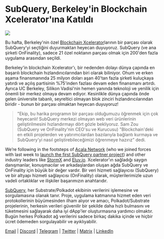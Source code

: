 # SubQuery, Berkeley'in Blockchain Xcelerator'ına Katıldı

![](https://miro.medium.com/max/1400/0*gYUy-1COtbpLV1X1)

Bu hafta, Berkeley'nin özel [Blockchain Xcelerator](https://www.xcelerator.berkeley.edu/)larının bir parçası olarak SubQuery'yi seçtiğini duyurmaktan heyecan duyuyoruz. SubQuery (ve ana şirketi OnFinality), sadece 21 özel noktanın parçası olmak için 200'den fazla uygulama arasından seçildi.

Berkeley'in blockchain Xcelerator'ı, bir nedenden dolayı dünya çapında en başarılı blockchain hızlandırıcılarından biri olarak biliniyor. Ohum ve erken aşama finansmanında 25 milyon doları aşan 40'tan fazla şirketi kuluçkaya yatırdı ve açılış partisinin %75'inden fazlası devam eden finansmanı artırdı. Ayrıca UC Berkeley, Silikon Vadisi'nin hemen yanında teknoloji ve yenilik için önemli bir merkez olmaya devam ediyor. Kesinlikle dünya çapında önde gelen üniversite tabanlı, seyreltici olmayan blok zinciri hızlandırıcılarından biridir - bunun bir parçası olmaktan heyecan duyuyoruz!

> "Ekip, bu harika programın bir parçası olduğumuzu öğrenmek için çok heyecanlı! SubQuery merkezi olmayan web veri ürünlerinin geliştirilmesini hızlandırmayı dört gözle bekliyoruz. Sam Zou (SubQuery ve OnFinality'nin CEO'su ve Kurucusu) "Blockchain'deki en etkili projelerden ve yatırımcılardan bazılarıyla bağlantı kurmaya ve SubQuery'yi nasıl geliştirebileceğimizi öğrenmeye hazırız” dedi.

We’re following in the footsteps of [Acala Network](https://acala.network) (who we joined forces with last week to [launch the first SubQuery partner project](../customer_announcements/20210316-SubQuery-Integrates-Acala-to-Aggregate-and-Serve-DeFi-Data-to-Polkadot-and-Kusama-Builders.md)) and other industry leaders like [StormX](https://stormx.io) and [Eluv.io](https://eluv.io). Xcelerator'ın sağladığı saygın danışmanlar, konuşmacılar ve arkadaşlardan oluşan ağda SubQuery ve OnFinality için büyük bir değer vardır. Bir veri hizmeti sağlayıcısı (SubQuery) ve bir altyapı hizmeti sağlayıcısı (OnFinality) olarak, müşterilerimizle uzun vadeli ortaklıklar ve ilişkiler başarımızın anahtarıdır.

[SubQuery](https://www.subquery.network/), her Substrate/Polkadot ekibinin verilerini işlemesine ve sorgulamasına olanak tanır. Proje, uygulama katmanına hizmet eden veri protokollerinin büyümesinden ilham alıyor ve amacı, Polkadot/Substrate projelerinin, herkesin verileri güvenilir bir şekilde daha hızlı bulmasını ve tüketmesini sağlayarak daha iyi dApp'ler oluşturmasına yardımcı olmaktır. Bugün herkes Polkadot ağ verilerini sadece birkaç dakika içinde ve hiçbir ücret ödemeden sorgulayabilir ve ayıklıyabilir.

[Email](mailto:hello@subquery.network) | [Discord](https://discord.com/invite/78zg8aBSMG) | [Telegram](https://t.me/subquerynetwork) | [Twitter](https://twitter.com/subquerynetwork) | [Matrix](https://matrix.to/#/#subquery:matrix.org) | [LinkedIn](https://www.linkedin.com/company/subquery)
